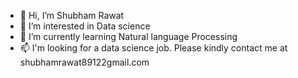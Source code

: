 - 👋 Hi, I’m Shubham Rawat
- 👀 I’m interested in Data science
- 🌱 I’m currently learning Natural language Processing
- 📫 I'm looking for a data science job. Please kindly contact me at shubhamrawat89122gmail.com

<!---
Shubhamraw/Shubhamraw is a ✨ special ✨ repository because its `README.md` (this file) appears on your GitHub profile.
You can click the Preview link to take a look at your changes.
--->
